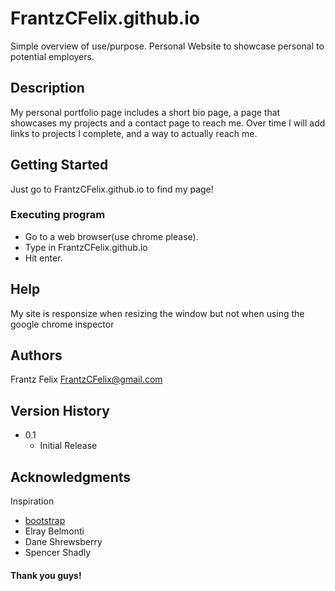 # FrantzCFelix.github.io

Simple overview of use/purpose.
Personal Website to showcase personal to potential employers.

## Description
 
 My personal portfolio page includes a short bio page, a page that showcases my projects and a contact page to reach me. Over time I will add links to projects I complete, and a way to actually reach me.

## Getting Started

Just go to FrantzCFelix.github.io to find my page!


### Executing program

* Go to a web browser(use chrome please).
* Type in FrantzCFelix.github.io
* Hit enter.


## Help

My site is responsize when resizing the window but not when using the google chrome inspector

## Authors

Frantz Felix
FrantzCFelix@gmail.com

## Version History

* 0.1
    * Initial Release

## Acknowledgments

Inspiration
* [bootstrap](https://getbootstrap.com)
* Elray Belmonti
* Dane Shrewsberry
* Spencer Shadly
#### Thank you guys!